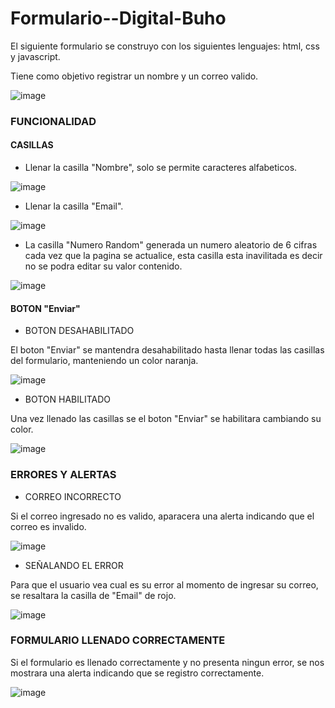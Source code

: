 # Formulario--Digital-Buho
El siguiente formulario se construyo con los siguientes lenguajes: html, css y javascript.

Tiene como objetivo registrar un nombre y un correo valido.

![image](https://user-images.githubusercontent.com/116466802/219838911-facc19a7-0f76-42a9-ad2d-f54433c221de.png)

### FUNCIONALIDAD

#### CASILLAS

* Llenar la casilla "Nombre", solo se permite caracteres alfabeticos.

![image](https://user-images.githubusercontent.com/116466802/219841869-f5660fed-3344-420d-a6ea-833e58a36335.png)

* Llenar la casilla "Email".

![image](https://user-images.githubusercontent.com/116466802/219842219-93ceaa38-e81e-4a4c-898d-6e0a329bb6fe.png)

* La casilla "Numero Random" generada un numero aleatorio de 6 cifras cada vez que la pagina se actualice, esta casilla esta inavilitada es decir no se podra editar su valor contenido.

![image](https://user-images.githubusercontent.com/116466802/219842555-e08922e3-04c4-4e17-9395-9a4841ca2743.png)


#### BOTON "Enviar"

* BOTON DESAHABILITADO

El boton "Enviar" se mantendra desahabilitado hasta llenar todas las casillas del formulario, manteniendo un color naranja.

![image](https://user-images.githubusercontent.com/116466802/219842621-7aedf5ad-ac50-4b55-a2b2-f66b6f71dfd2.png)

* BOTON HABILITADO

Una vez llenado las casillas se el boton "Enviar" se habilitara cambiando su color.

![image](https://user-images.githubusercontent.com/116466802/219842683-2bbad963-1690-4778-a925-fcd34a6345fc.png)

### ERRORES Y ALERTAS

* CORREO INCORRECTO

Si el correo ingresado no es valido, aparacera una alerta indicando que el correo es invalido.

![image](https://user-images.githubusercontent.com/116466802/219842828-b6f54dea-4667-45cf-b98b-cbdad6eb7de5.png)

* SEÑALANDO EL ERROR

Para que el usuario vea cual es su error al momento de ingresar su correo, se resaltara la casilla de "Email" de rojo.

![image](https://user-images.githubusercontent.com/116466802/219842885-9d38eff8-e558-4230-83fe-87df2d55b6c0.png)

### FORMULARIO LLENADO CORRECTAMENTE

Si el formulario es llenado correctamente y no presenta ningun error, se nos mostrara una alerta indicando que se registro correctamente.

![image](https://user-images.githubusercontent.com/116466802/219842953-d4ca318d-4f16-4b8a-b377-c09b4280af3f.png)






